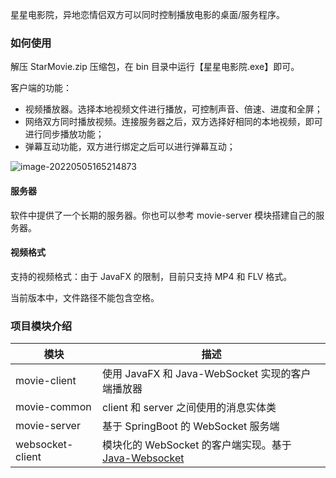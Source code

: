 星星电影院，异地恋情侣双方可以同时控制播放电影的桌面/服务程序。



### 如何使用

解压 StarMovie.zip 压缩包，在 bin 目录中运行【星星电影院.exe】即可。

客户端的功能：

- 视频播放器。选择本地视频文件进行播放，可控制声音、倍速、进度和全屏；
- 网络双方同时播放视频。连接服务器之后，双方选择好相同的本地视频，即可进行同步播放功能；
- 弹幕互动功能，双方进行绑定之后可以进行弹幕互动；

![image-20220505165214873](assets/image-20220505165214873.png)

#### 服务器

软件中提供了一个长期的服务器。你也可以参考 movie-server 模块搭建自己的服务器。



#### 视频格式

支持的视频格式：由于 JavaFX 的限制，目前只支持 MP4 和 FLV 格式。

当前版本中，文件路径不能包含空格。




### 项目模块介绍

| 模块             | 描述                                                         |
| ---------------- | ------------------------------------------------------------ |
| movie-client     | 使用 JavaFX 和 Java-WebSocket 实现的客户端播放器             |
| movie-common     | client 和 server 之间使用的消息实体类                        |
| movie-server     | 基于 SpringBoot 的 WebSocket 服务端                          |
| websocket-client | 模块化的 WebSocket 的客户端实现。基于 [Java-Websocket](https://github.com/TooTallNate/Java-WebSocket) |





